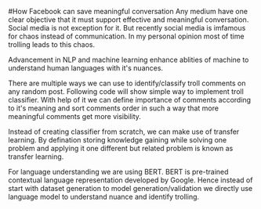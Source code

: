 #How Facebook can save meaningful conversation
Any medium have one clear objective that it must support effective and meaningful conversation. Social media is not exception for it. But recently social media is imfamous for chaos instead of communication. In my personal opinion most of time trolling leads to this chaos.

Advancement in NLP and machine learning enhance ablities of machine to understand human languages with it's nuances.

There are multiple ways we can use to identify/classify troll comments on any random post. Following code will show simple way to implement troll classifier. With help of it we can define importance of comments according to it's meaning and sort comments order in such a way that more meaningful comments get more visibility.

Instead of creating classifier from scratch, we can make use of transfer learning. By defination storing knowledge gaining while solving one problem and applying it one different but related problem is known as transfer learning.

For language understanding we are using BERT. BERT is pre-trained contextual language representation developed by Google. Hence instead of start with dataset generation to model generation/validation we directly use language model to understand nuance and identify trolling.
